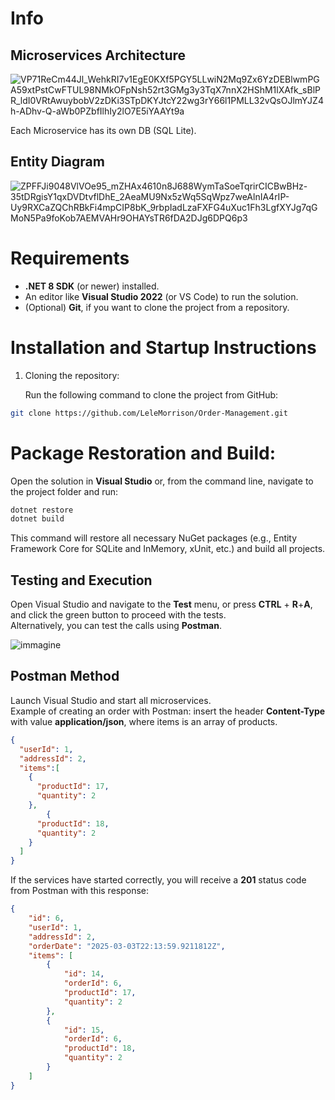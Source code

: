
# **Info**

## **Microservices Architecture**
![VP71ReCm44Jl_WehkRI7v1EgE0KXf5PGY5LLwiN2Mq9Zx6YzDEBlwmPGA59xtPstCwFTUL98NMkOFpNsh52rt3GMg3y3TqX7nnX2HShM1lXAfk_sBlPR_ldI0VRtAwuybobV2zDKi3STpDKYJtcY22wg3rY66l1PMLL32vQsOJlmYJZ4h-ADhv-Q-aWb0PZbfIlhIy2lO7E5iYAAYt9a](https://github.com/user-attachments/assets/633e8e48-abe6-492e-8bbd-48e850d070b2)

Each Microservice has its own DB (SQL Lite).

## **Entity Diagram**
![ZPFFJi9048VlVOe95_mZHAx4610n8J688WymTaSoeTqrirCICBwBHz-35tDRgisY1qxDVDtvflDhE_2AeaMU9Nx5zWq5SqWpz7weAlnIA4rIP-Uy9RXCaZQChRBkFi4mpCIP8bK_9rbpIadLzaFXFG4uXuc1Fh3LgfXYJg7qGMoN5Pa9foKob7AEMVAHr9OHAYsTR6fDA2DJg6DPQ6p3](https://github.com/user-attachments/assets/f09be162-4706-463e-b19d-a527dae51a88)

# **Requirements**

* **.NET 8 SDK** (or newer) installed.  
* An editor like **Visual Studio 2022** (or VS Code) to run the solution.  
* (Optional) **Git**, if you want to clone the project from a repository.

# **Installation and Startup Instructions**

1. Cloning the repository:
   
   Run the following command to clone the project from GitHub:
   
```bash
git clone https://github.com/LeleMorrison/Order-Management.git
```

# **Package Restoration and Build:**

Open the solution in **Visual Studio** or, from the command line, navigate to the project folder and run:
```bash
dotnet restore  
dotnet build
```

This command will restore all necessary NuGet packages (e.g., Entity Framework Core for SQLite and InMemory, xUnit, etc.) and build all projects.

## **Testing and Execution**

Open Visual Studio and navigate to the **Test** menu, or press **CTRL** \+ **R**\+**A**, and click the green button to proceed with the tests.  
Alternatively, you can test the calls using **Postman**.

![immagine](https://github.com/user-attachments/assets/7c0e578c-fafc-4f8e-9c96-e538e91cb24b)

## **Postman Method**

Launch Visual Studio and start all microservices.  
Example of creating an order with Postman: insert the header **Content-Type** with value **application/json**, where items is an array of products.
```json
{  
  "userId": 1,  
  "addressId": 2,  
  "items":[  
    {  
      "productId": 17,  
      "quantity": 2  
    },  
        {  
      "productId": 18,  
      "quantity": 2  
    }  
  ]  
}
```

If the services have started correctly, you will receive a **201** status code from Postman with this response:
```json
{  
    "id": 6,  
    "userId": 1,  
    "addressId": 2,  
    "orderDate": "2025-03-03T22:13:59.9211812Z",  
    "items": [  
        {  
            "id": 14,  
            "orderId": 6,  
            "productId": 17,  
            "quantity": 2  
        },  
        {  
            "id": 15,  
            "orderId": 6,  
            "productId": 18,  
            "quantity": 2  
        }  
    ]  
}
```


